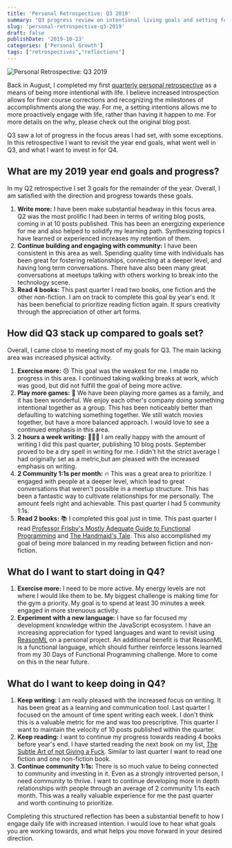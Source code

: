 ```yaml
---
title: 'Personal Retrospective: Q3 2019'
summary: "Q3 progress review on intentional living goals and setting focus areas for the final quarter of 2019."
slug: 'personal-retrospective-q3-2019'
draft: false
publishDate: '2019-10-23'
categories: ['Personal Growth']
tags: ["retrospectives","reflections"]
---
```

![Personal Retrospective: Q3 2019](images/meiying-ng-iB7gjOsLrEQ-unsplash.jpg#center)

Back in August, I completed my first [quarterly personal retrospective](/blog/personal-retrospective-q2-2019/) as a means of being more intentional with life. I believe increased introspection allows for finer course corrections and recognizing the milestones of accomplishments along the way. For me, a setting intentions allows me to more proactively engage with life, rather than having it happen to me. For more details on the why, please check out the original blog post.

Q3 saw a lot of progress in the focus areas I had set, with some exceptions. In this retrospective I want to revisit the year end goals, what went well in Q3, and what I want to invest in for Q4.

## What are my 2019 year end goals and progress?

In my Q2 retrospective I set 3 goals for the remainder of the year. Overall, I am satisfied with the direction and progress towards these goals.

1. **Write more:** I have been make substantial headway in this focus area. Q2 was the most prolific I had been in terms of writing blog posts, coming in at 10 posts published. This has been an energizing experience for me and also helped to solidify my learning path. Synthesizing topics I have learned or experienced increases my retention of them.
2. **Continue building and engaging with community:** I have been consistent in this area as well. Spending quality time with individuals has been great for fostering relationships, connecting at a deeper level, and having long term conversations. There have also been many great conversations at meetups talking with others working to break into the technology scene.
3.  **Read 4 books:** This past quarter I read two books, one fiction and the other non-fiction. I am on track to complete this goal by year's end. It has been beneficial to prioritize reading fiction again. It spurs creativity through the appreciation of other art forms.

## How did Q3 stack up compared to goals set?

Overall, I came close to meeting most of my goals for Q3. The main lacking area was increased physical activity.

1. **Exercise more:** 😞 This goal was the weakest for me. I made no progress in this area. I continued taking walking breaks at work, which was good, but did not fulfill the goal of being more active.
2. **Play more games:** 🎉 We have been playing more games as a family, and it has been wonderful. We enjoy each other's company doing something intentional together as a group. This has been noticeably better than defaulting to watching something together. We still watch movies together, but have a more balanced approach. I would love to see a continued emphasis in this area.
3. **2 hours a week writing:** 🤷🏼‍♂️ I am really happy with the amount of writing I did this past quarter, publishing 10 blog posts. September proved to be a dry spell in writing for me. I didn't hit the strict average I had originally set as a metric,but am pleased with the increased emphasis on writing.
4. **2 Community 1:1s per month:** 🔥 This was a great area to prioritize. I engaged with people at a deeper level, which lead to great conversations that weren't possible in a meetup structure. This has been a fantastic way to cultivate relationships for me personally. The amount feels right and achievable. This past quarter I had 5 community 1:1s.
5. **Read 2 books:** 📚 I completed this goal just in time. This past quarter I read [Professor Frisby's Mostly Adequate Guide to Functional Programming](https://mostly-adequate.gitbooks.io/mostly-adequate-guide/) and [The Handmaid's Tale](https://en.wikipedia.org/wiki/The_Handmaid%27s_Tale). This also accomplished my goal of being more balanced in my reading between fiction and non-fiction.

## What do I want to start doing in Q4?

1. **Exercise more:** I need to be more active. My energy levels are not where I would like them to be. My biggest challenge is making time for the gym a priority. My goal is to spend at least 30 minutes a week engaged in more strenuous activity.
2. **Experiment with a new language:** I have so far focused my development knowledge within the JavaScript ecosystem. I have an increasing appreciation for typed languages and want to revisit using [ReasonML](https://reasonml.github.io/) on a personal project. An additional benefit is that ReasonML is a functional language, which should further reinforce lessons learned from my 30 Days of Functional Programming challenge. More to come on this in the near future.

## What do I want to keep doing in Q4?

1. **Keep writing:** I am really pleased with the increased focus on writing. It has been great as a learning and communication tool. Last quarter I focused on the amount of time spent writing each week. I don't think this is a valuable metric for me and was too prescriptive. This quarter I want to maintain the velocity of 10 posts published within the quarter.
2. **Keep reading:** I want to continue my progress towards reading 4 books before year's end. I have started reading the next book on my list, [The Subtle Art of not Giving a Fuck](https://markmanson.net/books/subtle-art). Similar to last quarter I want to read one fiction and one non-fiction book.
3. **Continue community 1:1s:** There is so much value to being connected to community and investing in it. Even as a strongly introverted person, I need community to thrive. I want to continue developing more in depth relationships with people through an average of 2 community 1:1s each month. This was a really valuable experience for me the past quarter and worth continuing to prioritize.

Completing this structured reflection has been a substantial benefit to how I engage daily life with increased intention. I would love to hear what goals you are working towards, and what helps you move forward in your desired direction.
